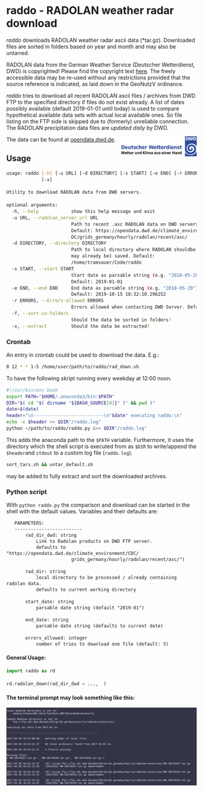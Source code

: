# raddo - RADOLAN weather radar download

*raddo* downloads RADOLAN weather radar ascii data (*tar.gz). Downloaded files are sorted in folders based on year and month and may also be untarred.

RADOLAN data from the German Weather Service (Deutscher Wetterdienst, DWD) is copyrighted! Please find the copyright text [here](https://opendata.dwd.de/climate_environment/CDC/Terms_of_use.pdf).
The freely accessible data may be re-used without any restrictions provided that the source reference is indicated, as laid down in the GeoNutzV ordinance.

*raddo* tries to download all recent RADOLAN ascii files / archives from DWD FTP to the specified directory if files do not exist already. A list of dates possibly available (default 2019-01-01 until today) is used to compare hypothetical available data sets with actual local available ones. So file listing on the FTP side is skipped due to (formerly) unreliable connection.
The RADOLAN precipitation data files are *updated daily* by DWD.

<img align="right" src="dwd_logo.png" width="200">

The data can be found at [opendata.dwd.de](https://opendata.dwd.de/climate_environment/CDC/grids_germany/hourly/radolan/recent/asc/ "https://opendata.dwd.de/climate_environment/CDC/grids_germany/hourly/radolan/recent/asc/").

## Usage ##

``` sh
usage: raddo [-h] [-u URL] [-d DIRECTORY] [-s START] [-e END] [-r ERRORS] [-f]
             [-x]

Utility to download RADOLAN data from DWD servers.

optional arguments:
  -h, --help            show this help message and exit
  -u URL, --radolan_server_url URL
                        Path to recent .asc RADOLAN data on DWD servers.
                        Default: https://opendata.dwd.de/climate_environment/C
                        DC/grids_germany/hourly/radolan/recent/asc/
  -d DIRECTORY, --directory DIRECTORY
                        Path to local directory where RADOLAN shouldbe (and
                        may already be) saved. Default:
                        /home/tramsauer/Code/raddo
  -s START, --start START
                        Start date as parsable string (e.g. "2018-05-20").
                        Default: 2019-01-01
  -e END, --end END     End date as parsable string (e.g. "2018-05-20").
                        Default: 2019-10-15 18:32:10.296252
  -r ERRORS, --Errors-allowed ERRORS
                        Errors allowed when contacting DWD Server. Default: 5
  -f, --sort-in-folders
                        Should the data be sorted in folders?
  -x, --extract         Should the data be extracted?

```

### Crontab ###

An entry in crontab could be used to download the data. E.g.:

``` bash
0 12 * * 1-5 /home/user/path/to/raddo/rad_down.sh
```

To have the following skript running every weekday at 12:00 noon.

``` sh
#!/usr/bin/env bash
export PATH="$HOME/.anaconda3/bin:$PATH"
DIR="$( cd "$( dirname "${BASH_SOURCE[0]}" )" && pwd )"
date=$(date)
header="\n--------------------------\n"$date" executing raddo:\n"
echo -e $header >> $DIR"/raddo.log"
python ~/path/to/raddo/raddo.py &>> $DIR"/raddo.log"
```

This adds the anaconda path to the `$PATH` variable. Furthermore, it uses the
directory which the shell script is executed from as `$DIR` to write/append the
`$header`and `stdout` to a custom log file (`raddo.log`).

``` sh
sort_tars.sh && untar_default.sh
```
may be added to fully extract and sort the downloaded archives.


### Python script ####

 With `python raddo.py` the comparison and download can be started in the shell with the default values.
 Variables and their defaults are:

 ```
    PARAMETERS:
    -------------------------
        rad_dir_dwd: string
            Link to Radolan products on DWD FTP server.
            defaults to "https://opendata.dwd.de/climate_environment/CDC/
                         grids_germany/hourly/radolan/recent/asc/")

        rad_dir: string
            local directory to be processed / already containing radolan data.
            defaults to current working directory

        start_date: string
            parsable date string (default "2019-01")

        end_date: string
            parsable date string (defaults to current date)

        errors_allowed: integer
            number of tries to download one file (default: 5)

 ```

#### General Usage:
``` python
import raddo as rd

rd.radolan_down(rad_dir_dwd = ...,  )
```
#### The terminal prompt may look something like this:

![example image should load here...](prompt.png "Terminal prompt")
